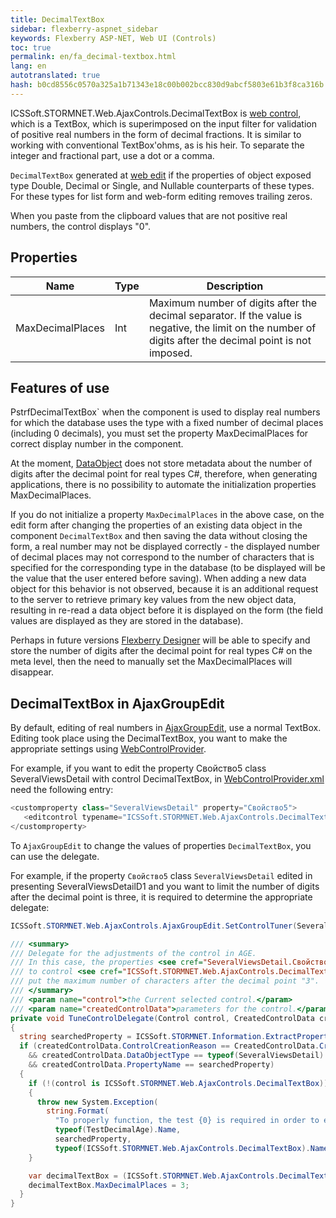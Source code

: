 ```yaml
---
title: DecimalTextBox
sidebar: flexberry-aspnet_sidebar
keywords: Flexberry ASP-NET, Web UI (Controls)
toc: true
permalink: en/fa_decimal-textbox.html
lang: en
autotranslated: true
hash: b0cd8556c0570a325a1b71343e18c00b002bcc830d9abcf5803e61b3f8ca316b
---
```


ICSSoft.STORMNET.Web.AjaxControls.DecimalTextBox is [web control](fa_web-controls.html), which is a TextBox, which is superimposed on the input filter for validation of positive real numbers in the form of decimal fractions. It is similar to working with conventional TextBox'ohms, as is his heir. To separate the integer and fractional part, use a dot or a comma.

`DecimalTextBox` generated at [web edit](fa_editform.html) if the properties of object exposed type Double, Decimal or Single, and Nullable counterparts of these types. For these types for list form and web-form editing removes trailing zeros.

When you paste from the clipboard values that are not positive real numbers, the control displays "0".

## Properties

| Name | Type | Description|
|---|---|---|
| MaxDecimalPlaces | Int | Maximum number of digits after the decimal separator. If the value is negative, the limit on the number of digits after the decimal point is not imposed.|

## Features of use

PstrfDecimalTextBox` when the component is used to display real numbers for which the database uses the type with a fixed number of decimal places (including 0 decimals), you must set the property MaxDecimalPlaces for correct display number in the component.

At the moment, [DataObject](fo_data-object.html) does not store metadata about the number of digits after the decimal point for real types C#, therefore, when generating applications, there is no possibility to automate the initialization properties MaxDecimalPlaces.

If you do not initialize a property `MaxDecimalPlaces` in the above case, on the edit form after changing the properties of an existing data object in the component `DecimalTextBox` and then saving the data without closing the form, a real number may not be displayed correctly - the displayed number of decimal places may not correspond to the number of characters that is specified for the corresponding type in the database (to be displayed will be the value that the user entered before saving). When adding a new data object for this behavior is not observed, because it is an additional request to the server to retrieve primary key values from the new object data, resulting in re-read a data object before it is displayed on the form (the field values are displayed as they are stored in the database).

Perhaps in future versions [Flexberry Designer](fd_flexberry-designer.html) will be able to specify and store the number of digits after the decimal point for real types C# on the meta level, then the need to manually set the MaxDecimalPlaces will disappear.

## DecimalTextBox in AjaxGroupEdit

By default, editing of real numbers in [AjaxGroupEdit](fa_ajax-group-edit.html), use a normal TextBox.
Editing took place using the DecimalTextBox, you want to make the appropriate settings using [WebControlProvider](fa_web-control-provider.html).

For example, if you want to edit the property Свойство5 class SeveralViewsDetail with control DecimalTextBox, in [WebControlProvider.xml](fa_web-control-provider.html) need the following entry:

 ```csharp
<customproperty class="SeveralViewsDetail" property="Свойство5">
    <editcontrol typename="ICSSoft.STORMNET.Web.AjaxControls.DecimalTextBox, ICSSoft.STORMNET.Web.AjaxControls" codefile="" property="Text"/>
</customproperty>
 ```

To `AjaxGroupEdit` to change the values of properties `DecimalTextBox`, you can use the delegate.

For example, if the property `Свойство5` class `SeveralViewsDetail` edited in presenting SeveralViewsDetailD1 and you want to limit the number of digits after the decimal point is three, it is required to determine the appropriate delegate:

```csharp
ICSSoft.STORMNET.Web.AjaxControls.AjaxGroupEdit.SetControlTuner(SeveralViewsDetail.Views.SeveralViewsDetailD1.Name, TuneControlDelegate);
```

```csharp
/// <summary> 
/// Delegate for the adjustments of the control in AGE. 
/// In this case, the properties <see cref="SeveralViewsDetail.Свойство5"/> 
/// to control <see cref="ICSSoft.STORMNET.Web.AjaxControls.DecimalTextBox"/> 
/// put the maximum number of characters after the decimal point "3". 
/// </summary> 
/// <param name="control">the Current selected control.</param> 
/// <param name="createdControlData">parameters for the control.</param> 
private void TuneControlDelegate(Control control, CreatedControlData createdControlData)
{
  string searchedProperty = ICSSoft.STORMNET.Information.ExtractPropertyPath<SeveralViewsDetail>(x => x.Свойство5);
  if (createdControlData.ControlCreationReason == CreatedControlData.CreateControlReason.Edit
    && createdControlData.DataObjectType == typeof(SeveralViewsDetail)
    && createdControlData.PropertyName == searchedProperty)
  {
    if (!(control is ICSSoft.STORMNET.Web.AjaxControls.DecimalTextBox))
    {
      throw new System.Exception(
        string.Format(
          "To properly function, the test {0} is required in order to edit the properties for {1} was used to control {2}.",
          typeof(TestDecimalAge).Name,
          searchedProperty,
          typeof(ICSSoft.STORMNET.Web.AjaxControls.DecimalTextBox).Name));
    }

    var decimalTextBox = (ICSSoft.STORMNET.Web.AjaxControls.DecimalTextBox)control;
    decimalTextBox.MaxDecimalPlaces = 3;
  }
}
```



